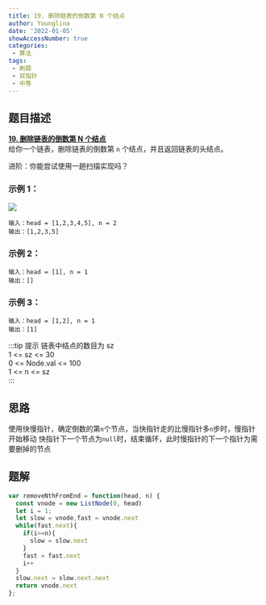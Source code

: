 ```yaml
---
title: 19. 删除链表的倒数第 N 个结点
author: Younglina
date: '2022-01-05'
showAccessNumber: true
categories:
 - 算法
tags:
 - 刷题
 - 双指针
 - 中等
---
```

## 题目描述
**[19. 删除链表的倒数第 N 个结点](https://leetcode-cn.com/problems/remove-nth-node-from-end-of-list/)**  
给你一个链表，删除链表的倒数第 `n` 个结点，并且返回链表的头结点。

进阶：你能尝试使用一趟扫描实现吗？

### 示例 1：

![](https://gitee.com/Younglina/imags/raw/master/leetcode19.jpeg)

```
输入：head = [1,2,3,4,5], n = 2
输出：[1,2,3,5]
```

### 示例 2：
```
输入：head = [1], n = 1
输出：[]
```

### 示例 3：
```
输入：head = [1,2], n = 1
输出：[1]
```

:::tip 提示
链表中结点的数目为 sz  
1 <= sz <= 30  
0 <= Node.val <= 100  
1 <= n <= sz  
:::

## 思路
使用快慢指针，确定倒数的第`n`个节点，当快指针走的比慢指针多`n`步时，慢指针开始移动
快指针下一个节点为`null`时，结束循环，此时慢指针的下一个指针为需要删掉的节点

## 题解
```javascript
var removeNthFromEnd = function(head, n) {
  const vnode = new ListNode(0, head)
  let i = 1;
  let slow = vnode,fast = vnode.next
  while(fast.next){
    if(i>=n){
      slow = slow.next
    }
    fast = fast.next
    i++
  }
  slow.next = slow.next.next
  return vnode.next
};
```